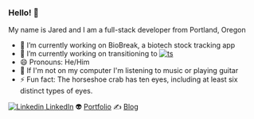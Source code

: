 ### Hello! 👋

My name is Jared and I am a full-stack developer from Portland, Oregon

- 🧬 I’m currently working on BioBreak, a biotech stock tracking app
- 🌱 I’m currently working on transitioning to [![ts](https://badgen.net/badge/-/TypeScript?icon=typescript&label&labelColor=blue&color=555555)](https://www.typescriptlang.org/)
- 😄 Pronouns: He/Him
- 🎸 If I'm not on my computer I'm listening to music or playing guitar
- ⚡ Fun fact: The horseshoe crab has ten eyes, including at least six distinct types of eyes.

[![Linkedin](https://i.stack.imgur.com/gVE0j.png) LinkedIn](https://www.linkedin.com/in/jared-mumaw-9395a6243/) 👽 [Portfolio](https://professorjrod.github.io/#/) ✍️ [Blog](https://dev.to/jaredm)
<!--
**professorjrod/professorjrod** is a ✨ _special_ ✨ repository because its `README.md` (this file) appears on your GitHub profile.

Here are some ideas to get you started:

- 🔭 I’m currently working on ...
- 🌱 I’m currently learning ...
- 👯 I’m looking to collaborate on ...
- 🤔 I’m looking for help with ...
- 💬 Ask me about ...
- 📫 How to reach me: ...
- 😄 Pronouns: ...
- ⚡ Fun fact: ...
-->
